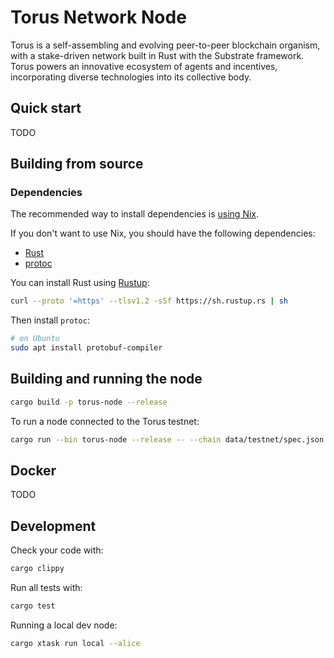 # Torus Network Node

Torus is a self-assembling and evolving peer-to-peer blockchain organism, with a
stake-driven network built in Rust with the Substrate framework. Torus powers an
innovative ecosystem of agents and incentives, incorporating diverse
technologies into its collective body.

## Quick start

TODO

## Building from source

### Dependencies

The recommended way to install dependencies is [using Nix](docs/nix.md).

If you don't want to use Nix, you should have the following dependencies:

- [Rust](https://www.rust-lang.org/)
- [protoc](https://github.com/protocolbuffers/protobuf)

You can install Rust using [Rustup]:

```sh
curl --proto '=https' --tlsv1.2 -sSf https://sh.rustup.rs | sh
```

Then install `protoc`:

```sh
# on Ubuntu
sudo apt install protobuf-compiler
```

<!--
# on Arch
sudo pacman -S protobuf
# on macOS
brew install protobuf
-->

[Rustup]: https://rustup.rs/

## Building and running the node

```sh
cargo build -p torus-node --release
```

To run a node connected to the Torus testnet:

```sh
cargo run --bin torus-node --release -- --chain data/testnet/spec.json
```

## Docker

TODO

## Development

Check your code with:

```sh
cargo clippy
```

Run all tests with:

```sh
cargo test
```

Running a local dev node:

```sh
cargo xtask run local --alice
```
